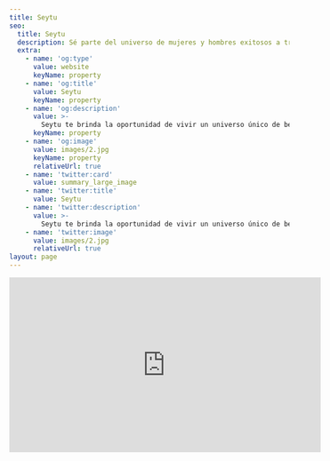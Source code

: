 ```yaml
---
title: Seytu
seo:
  title: Seytu
  description: Sé parte del universo de mujeres y hombres exitosos a través de productos cosméticos de vanguardia con un estándar único de calidad.
  extra:
    - name: 'og:type'
      value: website
      keyName: property
    - name: 'og:title'
      value: Seytu
      keyName: property
    - name: 'og:description'
      value: >-
        Seytu te brinda la oportunidad de vivir un universo único de belleza y abundancia.
      keyName: property
    - name: 'og:image'
      value: images/2.jpg
      keyName: property
      relativeUrl: true
    - name: 'twitter:card'
      value: summary_large_image
    - name: 'twitter:title'
      value: Seytu
    - name: 'twitter:description'
      value: >-
        Seytu te brinda la oportunidad de vivir un universo único de belleza y abundancia.
    - name: 'twitter:image'
      value: images/2.jpg
      relativeUrl: true
layout: page
---
```


<iframe width="560" height="315" src="https://www.youtube.com/embed/RcxUB-3iQEY" title="YouTube video player" frameborder="0" allow="accelerometer; autoplay; clipboard-write; encrypted-media; gyroscope; picture-in-picture" allowfullscreen></iframe>
